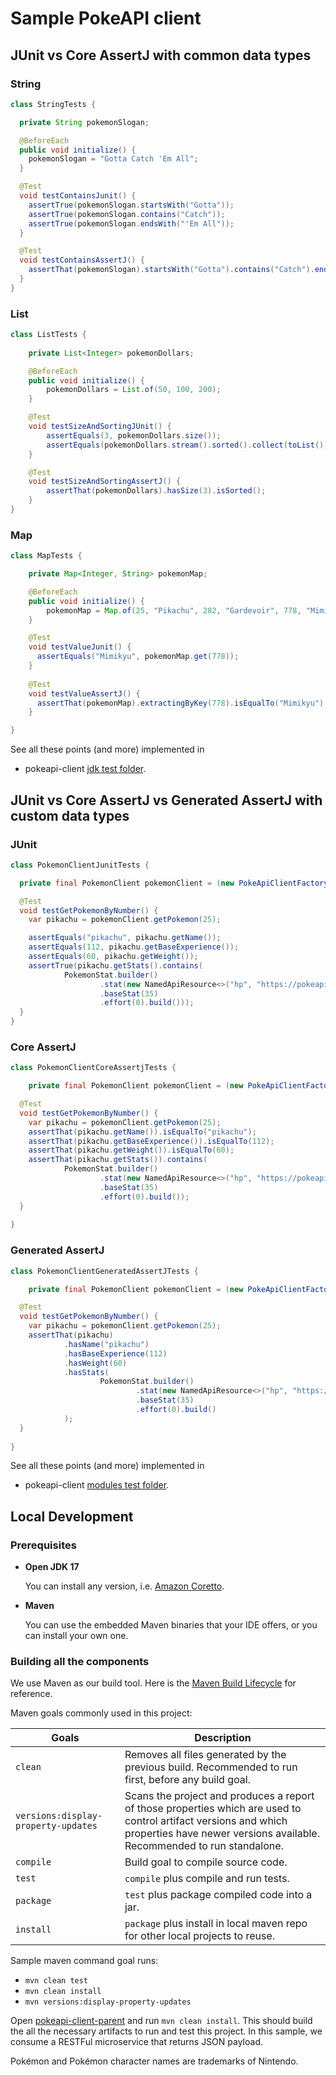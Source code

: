 # Sample PokeAPI client

## JUnit vs Core AssertJ with common data types

### String

```java
class StringTests {

  private String pokemonSlogan;

  @BeforeEach
  public void initialize() {
    pokemonSlogan = "Gotta Catch 'Em All";
  }

  @Test
  void testContainsJunit() {
    assertTrue(pokemonSlogan.startsWith("Gotta"));
    assertTrue(pokemonSlogan.contains("Catch"));
    assertTrue(pokemonSlogan.endsWith("'Em All"));
  }

  @Test
  void testContainsAssertJ() {
    assertThat(pokemonSlogan).startsWith("Gotta").contains("Catch").endsWith("'Em All");
  }
}
```

### List

```java
class ListTests {
    
    private List<Integer> pokemonDollars;

    @BeforeEach
    public void initialize() {
        pokemonDollars = List.of(50, 100, 200);
    }

    @Test
    void testSizeAndSortingJUnit() {
        assertEquals(3, pokemonDollars.size());
        assertEquals(pokemonDollars.stream().sorted().collect(toList()), pokemonDollars);
    }

    @Test
    void testSizeAndSortingAssertJ() {
        assertThat(pokemonDollars).hasSize(3).isSorted();
    }
}

```

### Map

```java
class MapTests {

    private Map<Integer, String> pokemonMap;

    @BeforeEach
    public void initialize() {
        pokemonMap = Map.of(25, "Pikachu", 282, "Gardevoir", 778, "Mimikyu");
    }

    @Test
    void testValueJunit() {
      assertEquals("Mimikyu", pokemonMap.get(778));
    }
  
    @Test
    void testValueAssertJ() {
      assertThat(pokemonMap).extractingByKey(778).isEqualTo("Mimikyu");
    }

}
```
See all these points (and more) implemented in
* pokeapi-client [jdk test folder](pokeapi-client/src/test/java/com/github/erikrz/jdk).

## JUnit vs Core AssertJ vs Generated AssertJ with custom data types

### JUnit

```java
class PokemonClientJunitTests {

  private final PokemonClient pokemonClient = (new PokeApiClientFactory()).buildClient(PokemonClient.class);

  @Test
  void testGetPokemonByNumber() {
    var pikachu = pokemonClient.getPokemon(25);

    assertEquals("pikachu", pikachu.getName());
    assertEquals(112, pikachu.getBaseExperience());
    assertEquals(60, pikachu.getWeight());
    assertTrue(pikachu.getStats().contains(
            PokemonStat.builder()
                    .stat(new NamedApiResource<>("hp", "https://pokeapi.co/api/v2/stat/1/"))
                    .baseStat(35)
                    .effort(0).build()));
  }
}
```

### Core AssertJ

```java
class PokemonClientCoreAssertjTests {

    private final PokemonClient pokemonClient = (new PokeApiClientFactory()).buildClient(PokemonClient.class);

  @Test
  void testGetPokemonByNumber() {
    var pikachu = pokemonClient.getPokemon(25);
    assertThat(pikachu.getName()).isEqualTo("pikachu");
    assertThat(pikachu.getBaseExperience()).isEqualTo(112);
    assertThat(pikachu.getWeight()).isEqualTo(60);
    assertThat(pikachu.getStats()).contains(
            PokemonStat.builder()
                    .stat(new NamedApiResource<>("hp", "https://pokeapi.co/api/v2/stat/1/"))
                    .baseStat(35)
                    .effort(0).build());
  }
    
}
```

### Generated AssertJ

```java
class PokemonClientGeneratedAssertJTests {

    private final PokemonClient pokemonClient = (new PokeApiClientFactory()).buildClient(PokemonClient.class);

  @Test
  void testGetPokemonByNumber() {
    var pikachu = pokemonClient.getPokemon(25);
    assertThat(pikachu)
            .hasName("pikachu")
            .hasBaseExperience(112)
            .hasWeight(60)
            .hasStats(
                    PokemonStat.builder()
                            .stat(new NamedApiResource<>("hp", "https://pokeapi.co/api/v2/stat/1/"))
                            .baseStat(35)
                            .effort(0).build()
            );
  }
    
}
```

See all these points (and more) implemented in
* pokeapi-client [modules test folder](pokeapi-client/src/test/java/com/github/erikrz/pokeapi/client/modules).


## Local Development

### Prerequisites

* **Open JDK 17**

  You can install any version, i.e. [Amazon Coretto](https://docs.aws.amazon.com/corretto/latest/corretto-17-ug/downloads-list.html).

* **Maven**

  You can use the embedded Maven binaries that your IDE offers, or you can install your own one.
  
### Building all the components

We use Maven as our build tool. Here is the [Maven Build Lifecycle](https://maven.apache.org/guides/introduction/introduction-to-the-lifecycle.html) for reference.

Maven goals commonly used in this project:

| Goals                               | Description                                                                                                                                                                                |
|-------------------------------------|--------------------------------------------------------------------------------------------------------------------------------------------------------------------------------------------|
| `clean`                             | Removes all files generated by the previous build. Recommended to run first, before any build goal.                                                                                        |
| `versions:display-property-updates` | Scans the project and produces a report of those properties which are used to control artifact versions and which properties have newer versions available. Recommended to run standalone. |
| `compile`                           | Build goal to compile source code.                                                                                                                                                         |
| `test`                              | `compile` plus compile and run tests.                                                                                                                                                      |
| `package`                           | `test` plus package compiled code into a jar.                                                                                                                                              |
| `install`                           | `package` plus install in local maven repo for other local projects to reuse.                                                                                                              |

Sample maven command goal runs:

* `mvn clean test`
* `mvn clean install`
* `mvn versions:display-property-updates`

Open [pokeapi-client-parent](/) and run `mvn clean install`. This should build the all the necessary artifacts to run and test this project.
In this sample, we consume a RESTFul microservice that returns JSON payload.

Pokémon and Pokémon character names are trademarks of Nintendo.
